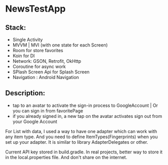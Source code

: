 # NewsTestApp

## Stack: 
- Single Activity
- MVVM | MVI (with one state for each Screen)
- Room for store favorites
- Koin for DI
- Network: GSON, Retrofit, OkHttp
- Coroutine for async work
- SPlash Screen Api for Splash Screen
- Navigation : Android Navigation

## Description: 
- tap to an avatar to activate the sign-in process to GoogleAccount | Or you can sign in from favoritePage
- if you already signed in, a new tap on the avatar activates sign out from your Google Account

For List with data, I used a way to have one adapter which can work with any item type. And you need to define ItemTypes(Fingerprints) when you set up your adapter. It is similar to library AdapterDelegates or other.

Current API key stored in build.gradle. In real projects, better way to store it in the local.properties file. And don't share on the internet.
